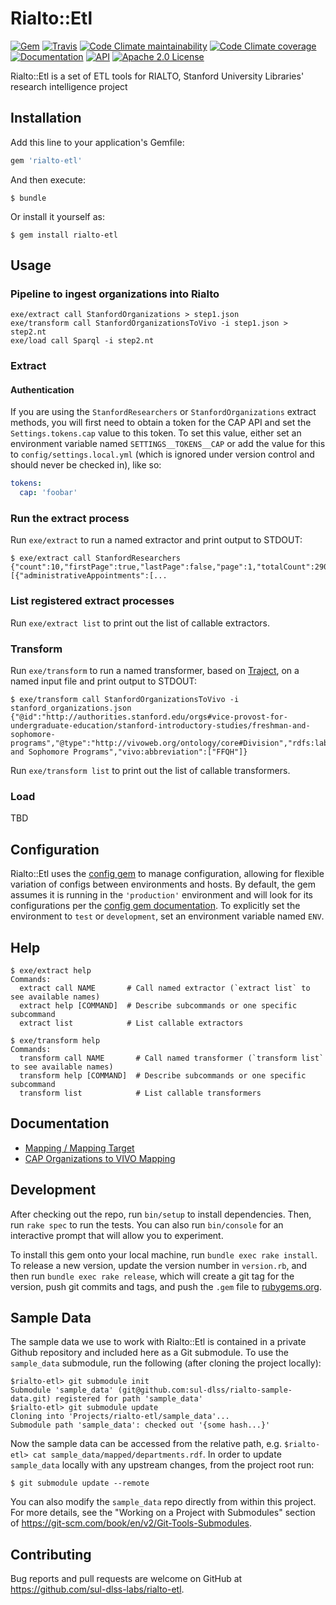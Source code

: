 # Rialto::Etl

[![Gem](https://img.shields.io/gem/v/rialto-etl.svg)](https://rubygems.org/gems/rialto-etl)
[![Travis](https://img.shields.io/travis/sul-dlss-labs/rialto-etl.svg)](https://travis-ci.org/sul-dlss-labs/rialto-etl)
[![Code Climate maintainability](https://img.shields.io/codeclimate/maintainability/sul-dlss-labs/rialto-etl.svg)](https://codeclimate.com/github/sul-dlss-labs/rialto-etl/maintainability)
[![Code Climate coverage](https://img.shields.io/codeclimate/coverage/sul-dlss-labs/rialto-etl.svg)](https://codeclimate.com/github/sul-dlss-labs/rialto-etl/coverage)
[![Documentation](https://inch-ci.org/github/sul-dlss-labs/rialto-etl.svg?branch=master)](https://inch-ci.org/github/sul-dlss-labs/rialto-etl)
[![API](http://img.shields.io/badge/API-docs-blue.svg)](http://rubydoc.info/gems/rialto-etl)
[![Apache 2.0 License](http://img.shields.io/badge/APACHE2-license-blue.svg)](./LICENSE)

Rialto::Etl is a set of ETL tools for RIALTO, Stanford University Libraries' research intelligence project

## Installation

Add this line to your application's Gemfile:

```ruby
gem 'rialto-etl'
```

And then execute:

    $ bundle

Or install it yourself as:

    $ gem install rialto-etl

## Usage

### Pipeline to ingest organizations into Rialto

```
exe/extract call StanfordOrganizations > step1.json
exe/transform call StanfordOrganizationsToVivo -i step1.json > step2.nt
exe/load call Sparql -i step2.nt
```

### Extract

#### Authentication

If you are using the `StanfordResearchers` or `StanfordOrganizations` extract methods, you will first need to obtain a token for the CAP API and set the `Settings.tokens.cap` value to this token. To set this value, either set an environment variable named `SETTINGS__TOKENS__CAP` or add the value for this to `config/settings.local.yml` (which is ignored under version control and should never be checked in), like so:


```yaml
tokens:
  cap: 'foobar'
```

### Run the extract process
Run `exe/extract` to run a named extractor and print output to STDOUT:

    $ exe/extract call StanfordResearchers
    {"count":10,"firstPage":true,"lastPage":false,"page":1,"totalCount":29089,"totalPages":2909,"values":[{"administrativeAppointments":[...

### List registered extract processes

Run `exe/extract list` to print out the list of callable extractors.


### Transform

Run `exe/transform` to run a named transformer, based on [Traject](https://github.com/traject/traject), on a named input file and print output to STDOUT:

    $ exe/transform call StanfordOrganizationsToVivo -i stanford_organizations.json
    {"@id":"http://authorities.stanford.edu/orgs#vice-provost-for-undergraduate-education/stanford-introductory-studies/freshman-and-sophomore-programs","@type":"http://vivoweb.org/ontology/core#Division","rdfs:label":"Freshman and Sophomore Programs","vivo:abbreviation":["FFQH"]}

Run `exe/transform list` to print out the list of callable transformers.

### Load

TBD

## Configuration

Rialto::Etl uses the [config gem](https://github.com/railsconfig/config) to manage configuration, allowing for flexible variation of configs between environments and hosts. By default, the gem assumes it is running in the `'production'` environment and will look for its configurations per the [config gem documentation](https://github.com/railsconfig/config#accessing-the-settings-object). To explicitly set the environment to `test` or `development`, set an environment variable named `ENV`.

## Help

    $ exe/extract help
    Commands:
      extract call NAME       # Call named extractor (`extract list` to see available names)
      extract help [COMMAND]  # Describe subcommands or one specific subcommand
      extract list            # List callable extractors

    $ exe/transform help
    Commands:
      transform call NAME       # Call named transformer (`transform list` to see available names)
      transform help [COMMAND]  # Describe subcommands or one specific subcommand
      transform list            # List callable transformers

## Documentation

* [Mapping / Mapping Target](./mapping.md)
* [CAP Organizations to VIVO Mapping](./docs/CAP-organizations.md)

## Development

After checking out the repo, run `bin/setup` to install dependencies. Then, run `rake spec` to run the tests. You can also run `bin/console` for an interactive prompt that will allow you to experiment.

To install this gem onto your local machine, run `bundle exec rake install`. To release a new version, update the version number in `version.rb`, and then run `bundle exec rake release`, which will create a git tag for the version, push git commits and tags, and push the `.gem` file to [rubygems.org](https://rubygems.org).

## Sample Data

The sample data we use to work with Rialto::Etl is contained in a private Github repository and included here as a Git submodule.
To use the `sample_data` submodule, run the following (after cloning the project locally):

    $rialto-etl> git submodule init
    Submodule 'sample_data' (git@github.com:sul-dlss/rialto-sample-data.git) registered for path 'sample_data'
    $rialto-etl> git submodule update
    Cloning into 'Projects/rialto-etl/sample_data'...
    Submodule path 'sample_data': checked out '{some hash...}'

Now the sample data can be accessed from the relative path, e.g. `$rialto-etl> cat sample_data/mapped/departments.rdf`.
In order to update `sample_data` locally with any upstream changes, from the project root run:

    $ git submodule update --remote

You can also modify the `sample_data` repo directly from within this project. For more details, see the "Working on a Project with Submodules" section of
https://git-scm.com/book/en/v2/Git-Tools-Submodules.

## Contributing

Bug reports and pull requests are welcome on GitHub at https://github.com/sul-dlss-labs/rialto-etl.

